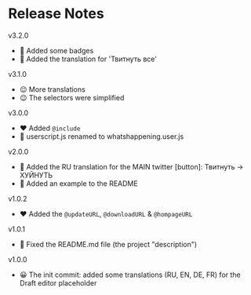 Release Notes
==

v3.2.0

- 🤣 Added some badges
- 🤣 Added the translation for 'Твитнуть все'

v3.1.0

- 😉 More translations
- 😉 The selectors were simplified

v3.0.0

- ❤ Added `@include`
- 🍕 userscript.js renamed to whatshappening.user.js

v2.0.0

- 🎉 Added the RU translation for the MAIN twitter \[button\]: Твитнуть -> ХУЙНУТЬ
- 💌 Added an example to the README

v1.0.2

- ❤ Added the `@updateURL`, `@downloadURL` & `@hompageURL`

v1.0.1

- 🔧 Fixed the README.md file (the project "description")

v1.0.0

- 😀 The init commit: added some translations (RU, EN, DE, FR) for the Draft editor placeholder
